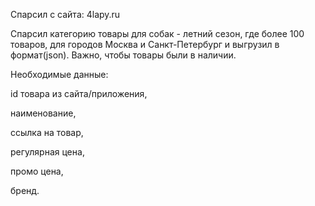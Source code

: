 Спарсил с сайта: 4lapy.ru

Спарсил категорию товары для собак - летний сезон, где более 100 товаров, 
для городов Москва и Санкт-Петербург и выгрузил в формат(json). Важно, 
чтобы товары были в наличии.


Необходимые данные: 

id товара из сайта/приложения, 

наименование, 

ссылка на товар, 

регулярная цена, 

промо цена, 

бренд.